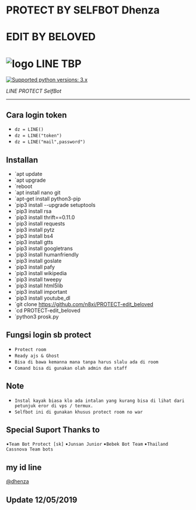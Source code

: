 # PROTECT BY SELFBOT Dhenza
# EDIT BY BELOVED

# ![logo](Line/LINE.png) LINE TBP

 [![Supported python versions: 3.x](https://img.shields.io/badge/python-3.x-green.svg "Supported python versions: 3.x")](https://www.python.org/downloads/) 

*LINE PROTECT SelfBot* 

----

## Cara login token

- `dz = LINE()`
- `dz = LINE("token")`
- `dz = LINE("mail",password")`

## Installan

- `apt update
- `apt upgrade
- `reboot
- `apt install nano git
- `apt-get install python3-pip
- `pip3 install --upgrade setuptools
- `pip3 install rsa
- `pip3 install thrift==0.11.0
- `pip3 install requests
- `pip3 install pytz
- `pip3 install bs4
- `pip3 install gtts
- `pip3 install googletrans
- `pip3 install humanfriendly
- `pip3 install goslate
- `pip3 install pafy
- `pip3 install wikipedia
- `pip3 install tweepy
- `pip3 install html5lib
- `pip3 install important
- `pip3 install youtube_dl
- `git clone https://github.com/n8xi/PROTECT-edit_beloved
- `cd PROTECT-edit_beloved
- `python3 prosk.py

## Fungsi login sb protect

- `Protect room`
- `Ready ajs & Ghost`
- `Bisa di bawa kemanna mana tanpa harus slalu ada di room`
- `Comand bisa di gunakan olah admin dan staff`

## Note
- `Instal kayak biasa klo ada intalan yang kurang bisa di lihat dari petunjuk eror di vps / termux.`
- `Selfbot ini di gunakan khusus protect room no war`

## Special Suport Thanks to
▪`Team Bot Protect [sk]`
▪`Junsan Junior`
▪`Bebek Bot Team`
▪`Thailand Cassnova Team bots`
## my id line
[@dhenza](https://line.me/ti/p/~teambotprotect)

## Update 12/05/2019
